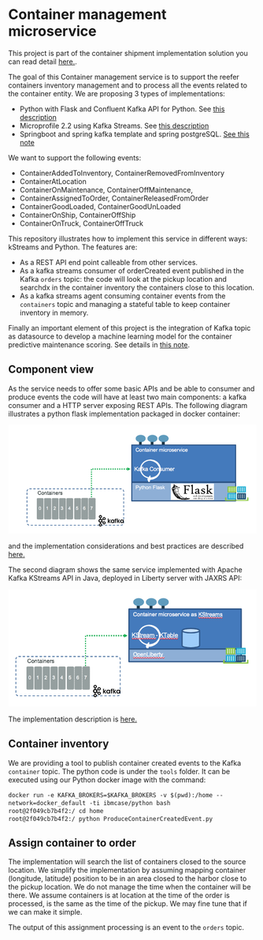 # Container management microservice

This project is part of the container shipment implementation solution you can read detail [here.](https://ibm-cloud-architecture.github.io/refarch-kc/).

The goal of this Container management service is to support the reefer containers inventory management and to process all the events related to the container entity. We are proposing 3 types of implementations:

* Python with Flask and Confluent Kafka API for Python. See [this description](./flask/README.md)
* Microprofile 2.2 using Kafka Streams. See [this description](./kstreams/README.md)
* Springboot and spring kafka template and spring postgreSQL. [See this note](./springboot/README.md)


We want to support the following events:

* ContainerAddedToInventory, ContainerRemovedFromInventory
* ContainerAtLocation
* ContainerOnMaintenance, ContainerOffMaintenance, 
* ContainerAssignedToOrder, ContainerReleasedFromOrder
* ContainerGoodLoaded, ContainerGoodUnLoaded
* ContainerOnShip, ContainerOffShip
* ContainerOnTruck, ContainerOffTruck

This repository illustrates how to implement this service in different ways: kStreams and Python. The features are:

* As a REST API end point calleable from other services.
* As a kafka streams consumer of orderCreated event published in the Kafka `orders` topic: the code will look at the pickup location and searchdx in the container inventory the containers close to this location. 
* As a kafka streams agent consuming container events from the `containers` topic and managing a stateful table to keep container inventory in memory.

Finally an important element of this project is the integration of Kafka topic as datasource to develop a machine learning model for the container predictive maintenance scoring. See details in [this note](./metrics).

## Component view

As the service needs to offer some basic APIs and be able to consumer and produce events the code will have at least two main components: a kafka consumer and a HTTP server exposing REST APIs. The following diagram illustrates a python flask implementation packaged in docker container:

![](images/flask-container.png)  

and the implementation considerations and best practices are described [here.](./flask/README.md)


The second diagram shows the same service implemented with Apache Kafka KStreams API in Java, deployed in Liberty server with JAXRS API:

![](images/kstreams-container.png)  

The implementation description is [here.](./kstreams/README.md)

## Container inventory

We are providing a tool to publish container created events to the Kafka `container` topic. The python code is under the `tools` folder. It can be executed using our Python docker image with the command:

```shell
docker run -e KAFKA_BROKERS=$KAFKA_BROKERS -v $(pwd):/home --network=docker_default -ti ibmcase/python bash
root@2f049cb7b4f2:/ cd home
root@2f049cb7b4f2:/ python ProduceContainerCreatedEvent.py 
```


## Assign container to order

The implementation will search the list of containers closed to the source location. We simplify the implementation by assuming mapping container (longitude, latitude) position to be in an area closed to the harbor close to the pickup location. We do not manage the time when the container will be there. We assume containers is at location at the time of the order is processed, is the same as the time of the pickup. We may fine tune that if we can make it simple.

The output of this assignment processing is an event to the `orders` topic.